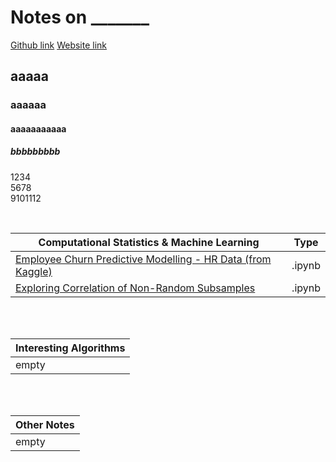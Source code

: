 
# **Notes on _______**
[Github link](https://github.com/pra-kri)      [Website link](https://pra-kri.github.io)
<br/>
## aaaaa
### aaaaaa
#### aaaaaaaaaaa
##### bbbbbbbbb
1234
<br>
5678
<br>
9101112


<br/>

Computational Statistics & Machine Learning| Type|
-------------------------------------- |-------|
[Employee Churn Predictive Modelling - HR Data (from Kaggle) ](https://pra-kri.github.io/projects/ML_HR_analytics/HR_analytics_notebook)| .ipynb|
[Exploring Correlation of Non-Random Subsamples](https://pra-kri.github.io/projects/correlation_nonadditivity/corr_project)|.ipynb|


<br/>
<br/>

Interesting Algorithms                                 | 
-------------------------------------- | 
empty | 

<br/>
<br/>

Other Notes                                | 
-------------------------------------- | 
empty | 

